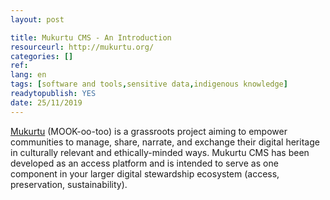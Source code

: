 ```yaml
---
layout: post 

title: Mukurtu CMS - An Introduction
resourceurl: http://mukurtu.org/
categories: []
ref: 
lang: en
tags: [software and tools,sensitive data,indigenous knowledge]
readytopublish: YES
date: 25/11/2019
---
```

[Mukurtu](http://mukurtu.org/) (MOOK-oo-too) is a grassroots project aiming to empower communities to manage, share, narrate, and exchange their digital heritage in culturally relevant and ethically-minded ways. Mukurtu CMS has been developed as an access platform and is intended to serve as one component in your larger digital stewardship ecosystem (access, preservation, sustainability). 